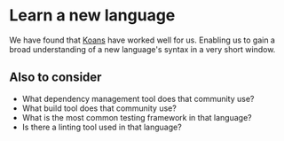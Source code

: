# Learn a new language

We have found that [Koans](../koans/) have worked well for us.
Enabling us to gain a broad understanding of a new language's syntax in a very short window.

## Also to consider

* What dependency management tool does that community use?
* What build tool does that community use?
* What is the most common testing framework in that language?
* Is there a linting tool used in that language?

